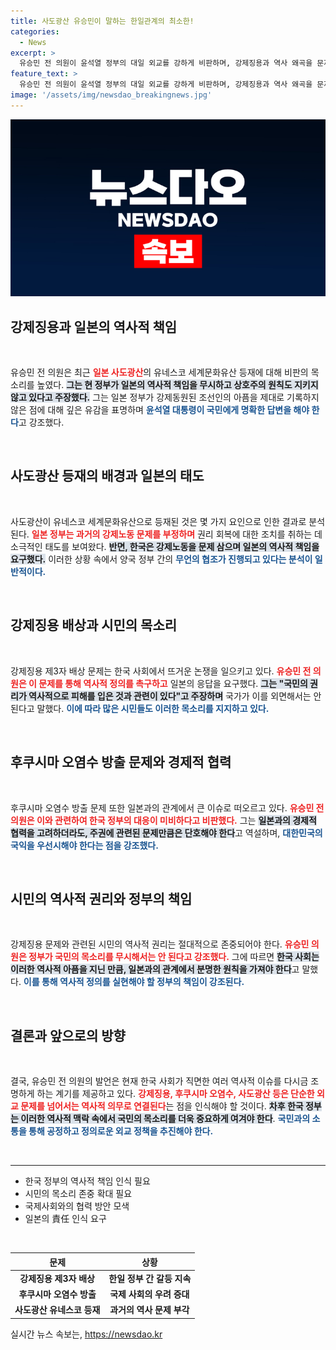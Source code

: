 ```yaml
---
title: 사도광산 유승민이 말하는 한일관계의 최소한!
categories:
  - News
excerpt: >
  유승민 전 의원이 윤석열 정부의 대일 외교를 강하게 비판하며, 강제징용과 역사 왜곡을 문제 삼았다. 일본의 사도광산 세계유산 등재에 찬성한 정부 결정에 대해, 국민 앞에 분명한 답변을 요구했다.
feature_text: >
  유승민 전 의원이 윤석열 정부의 대일 외교를 강하게 비판하며, 강제징용과 역사 왜곡을 문제 삼았다. 일본의 사도광산 세계유산 등재에 찬성한 정부 결정에 대해, 국민 앞에 분명한 답변을 요구했다.
image: '/assets/img/newsdao_breakingnews.jpg'
---
```


<p><img src="/assets/img/newsdao_breakingnews.jpg" alt="ontimetimes 속보" /></p>

<h2 data-ke-size="size26">강제징용과 일본의 역사적 책임</h2>

<p data-ke-size="size16">&nbsp;</p>

<p>유승민 전 의원은 최근 <b><span style="color: #ee2323;">일본 사도광산</span></b>의 유네스코 세계문화유산 등재에 대해 비판의 목소리를 높였다. <b><span style="background-color: #21538527;">그는 현 정부가 일본의 역사적 책임을 무시하고 상호주의 원칙도 지키지 않고 있다고 주장했다.</span></b> 그는 일본 정부가 강제동원된 조선인의 아픔을 제대로 기록하지 않은 점에 대해 깊은 유감을 표명하며 <b><span style="color: #1a5490;">윤석열 대통령이 국민에게 명확한 답변을 해야 한다</span></b>고 강조했다.</p>

<p data-ke-size="size16">&nbsp;</p>

<h2 data-ke-size="size26">사도광산 등재의 배경과 일본의 태도</h2>

<p data-ke-size="size16">&nbsp;</p>

<p>사도광산이 유네스코 세계문화유산으로 등재된 것은 몇 가지 요인으로 인한 결과로 분석된다. <b><span style="color: #ee2323;">일본 정부는 과거의 강제노동 문제를 부정하며</span></b> 권리 회복에 대한 조치를 취하는 데 소극적인 태도를 보여왔다. <b><span style="background-color: #21538527;">반면, 한국은 강제노동을 문제 삼으며 일본의 역사적 책임을 요구했다.</span></b> 이러한 상황 속에서 양국 정부 간의 <b><span style="color: #1a5490;">무언의 협조가 진행되고 있다는 분석이 일반적이다.</span></b></p>

<p data-ke-size="size16">&nbsp;</p>

<h2 data-ke-size="size26">강제징용 배상과 시민의 목소리</h2>

<p data-ke-size="size16">&nbsp;</p>

<p>강제징용 제3자 배상 문제는 한국 사회에서 뜨거운 논쟁을 일으키고 있다. <b><span style="color: #ee2323;">유승민 전 의원은 이 문제를 통해 역사적 정의를 촉구하고</span></b> 일본의 응답을 요구했다. <b><span style="background-color: #21538527;">그는 "국민의 권리가 역사적으로 피해를 입은 것과 관련이 있다"고 주장하며</span></b> 국가가 이를 외면해서는 안 된다고 말했다. <b><span style="color: #1a5490;">이에 따라 많은 시민들도 이러한 목소리를 지지하고 있다.</span></b></p>

<p data-ke-size="size16">&nbsp;</p>

<h2 data-ke-size="size26">후쿠시마 오염수 방출 문제와 경제적 협력</h2>

<p data-ke-size="size16">&nbsp;</p>

<p>후쿠시마 오염수 방출 문제 또한 일본과의 관계에서 큰 이슈로 떠오르고 있다. <b><span style="color: #ee2323;">유승민 전 의원은 이와 관련하여 한국 정부의 대응이 미비하다고 비판했다.</span></b> 그는 <b><span style="background-color: #21538527;">일본과의 경제적 협력을 고려하더라도, 주권에 관련된 문제만큼은 단호해야 한다</span></b>고 역설하며, <b><span style="color: #1a5490;">대한민국의 국익을 우선시해야 한다는 점을 강조했다.</span></b></p>

<p data-ke-size="size16">&nbsp;</p>

<h2 data-ke-size="size26">시민의 역사적 권리와 정부의 책임</h2>

<p data-ke-size="size16">&nbsp;</p>

<p>강제징용 문제와 관련된 시민의 역사적 권리는 절대적으로 존중되어야 한다. <b><span style="color: #ee2323;">유승민 의원은 정부가 국민의 목소리를 무시해서는 안 된다고 강조했다.</span></b> 그에 따르면 <b><span style="background-color: #21538527;">한국 사회는 이러한 역사적 아픔을 지닌 만큼, 일본과의 관계에서 분명한 원칙을 가져야 한다</span></b>고 말했다. <b><span style="color: #1a5490;">이를 통해 역사적 정의를 실현해야 할 정부의 책임이 강조된다.</span></b></p>

<p data-ke-size="size16">&nbsp;</p>

<h2 data-ke-size="size26">결론과 앞으로의 방향</h2>

<p data-ke-size="size16">&nbsp;</p>

<p>결국, 유승민 전 의원의 발언은 현재 한국 사회가 직면한 여러 역사적 이슈를 다시금 조명하게 하는 계기를 제공하고 있다. <b><span style="color: #ee2323;">강제징용, 후쿠시마 오염수, 사도광산 등은 단순한 외교 문제를 넘어서는 역사적 의무로 연결된다</span></b>는 점을 인식해야 할 것이다. <b><span style="background-color: #21538527;">차후 한국 정부는 이러한 역사적 맥락 속에서 국민의 목소리를 더욱 중요하게 여겨야 한다</span></b>. <b><span style="color: #1a5490;">국민과의 소통을 통해 공정하고 정의로운 외교 정책을 추진해야 한다.</span></b> </p>

<p data-ke-size="size16">&nbsp;</p> 

<hr>

<ul>
  <li>한국 정부의 역사적 책임 인식 필요</li>
  <li>시민의 목소리 존중 확대 필요</li>
  <li>국제사회와의 협력 방안 모색</li>
  <li>일본의 責任 인식 요구</li>
</ul>

<p data-ke-size="size16">&nbsp;</p> 

<table>
  <thead>
    <tr>
      <th style="text-align: center;">문제</th>
      <th style="text-align: center;">상황</th>
    </tr>
  </thead>
  <tbody>
    <tr>
      <td style="text-align: center; height: 17px;"><b>강제징용 제3자 배상</b></td>
      <td style="text-align: center; height: 17px;"><b>한일 정부 간 갈등 지속</b></td>
    </tr>
    <tr>
      <td style="text-align: center; height: 17px;"><b>후쿠시마 오염수 방출</b></td>
      <td style="text-align: center; height: 17px;"><b>국제 사회의 우려 증대</b></td>
    </tr>
    <tr>
      <td style="text-align: center; height: 17px;"><b>사도광산 유네스코 등재</b></td>
      <td style="text-align: center; height: 17px;"><b>과거의 역사 문제 부각</b></td>
    </tr>
  </tbody>
</table>
실시간 뉴스 속보는, <a href="https://newsdao.kr" rel="dofollow">https://newsdao.kr</a>


